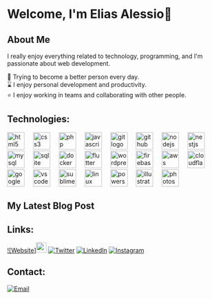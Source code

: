 # Welcome, I'm Elias Alessio👋

## About Me

I really enjoy  everything related to technology, programming, and I'm passionate about web development.

🌿 Trying to become a better person every day.
</br>
⌛ I enjoy personal development and productivity.
</br>
⭐ I enjoy working in teams and collaborating with other people.
</br>

## Technologies:

<div align="left">
  <img src="https://skillicons.dev/icons?i=html" height="40" alt="html5 logo"  />
  <img width="12" />
  <img src="https://skillicons.dev/icons?i=css" height="40" alt="css3 logo"  />
  <img width="12" />
  <img src="https://skillicons.dev/icons?i=php" height="40" alt="php logo"  />
  <img width="12" />
  <img src="https://skillicons.dev/icons?i=js" height="40" alt="javascript logo"  />
  <img width="12" />
  <img src="https://skillicons.dev/icons?i=git" height="40" alt="git logo"  />
  <img width="12" />
  <img src="https://skillicons.dev/icons?i=github" height="40" alt="github logo"  />
  <img width="12" />
  <img src="https://skillicons.dev/icons?i=nodejs" height="40" alt="nodejs logo"  />
  <img width="12" />
  <img src="https://skillicons.dev/icons?i=nestjs" height="40" alt="nestjs logo"  />
  <img width="12" />
  <img src="https://skillicons.dev/icons?i=mysql" height="40" alt="mysql logo"  />
  <img width="12" />
  <img src="https://skillicons.dev/icons?i=sqlite" height="40" alt="sqlite logo"  />
  <img width="12" />
  <img src="https://skillicons.dev/icons?i=docker" height="40" alt="docker logo"  />
  <img width="12" />
  <img src="https://skillicons.dev/icons?i=flutter" height="40" alt="flutter logo"  />
  <img width="12" />
  <img src="https://skillicons.dev/icons?i=wordpress" height="40" alt="wordpress logo"  />
  <img width="12" />
  <img src="https://skillicons.dev/icons?i=firebase" height="40" alt="firebase logo"  />
  <img width="12" />
  <img src="https://skillicons.dev/icons?i=aws" height="40" alt="aws logo"  />
  <img width="12" />
  <img src="https://skillicons.dev/icons?i=cloudflare" height="40" alt="cloudflare logo"  />
  <img width="12" />
  <img src="https://skillicons.dev/icons?i=gcp" height="40" alt="googlecloud logo"  />
  <img width="12" />
  <img src="https://skillicons.dev/icons?i=vscode" height="40" alt="vscode logo"  />
  <img width="12" />
  <img src="https://skillicons.dev/icons?i=sublime" height="40" alt="sublimetext logo"  />
  <img width="12" />
  <img src="https://skillicons.dev/icons?i=linux" height="40" alt="linux logo"  />
  <img width="12" />
  <img src="https://skillicons.dev/icons?i=powershell" height="40" alt="powershell logo"  />
  <img width="12" />
  <img src="https://skillicons.dev/icons?i=illustrator" height="40" alt="illustrator logo"  />
  <img width="12" />
  <img src="https://skillicons.dev/icons?i=photoshop" height="40" alt="photoshop logo"  />
  <img width="12" />
</div>

## My Latest Blog Post
<!-- POSTS:START <li><a href='url'>📦 Tittle</a><p>📝 Content</p></li> POSTS:END -->

## Links:
[![Website]<img src="https://cloud.phixilabs.com/storage/manual-de-marcas/github/icon-web.svg" width="24"/>](https://phixilabs.com/)
[![Twitter](https://cloud.phixilabs.com/storage/manual-de-marcas/github/icon-x.svg)](https://x.com/phixilabs)
[![LinkedIn](https://cloud.phixilabs.com/storage/manual-de-marcas/github/icon-in.svg)](https://www.linkedin.com/company/phixi-labs/)
[![Instagram](https://cloud.phixilabs.com/storage/manual-de-marcas/github/icon-ig.svg)](https://www.instagram.com/phixilabs)

## Contact:

[![Email](https://cloud.phixilabs.com/storage/manual-de-marcas/github/icon-mail.svg)](mailto:phixi.labs@gmail.com)
